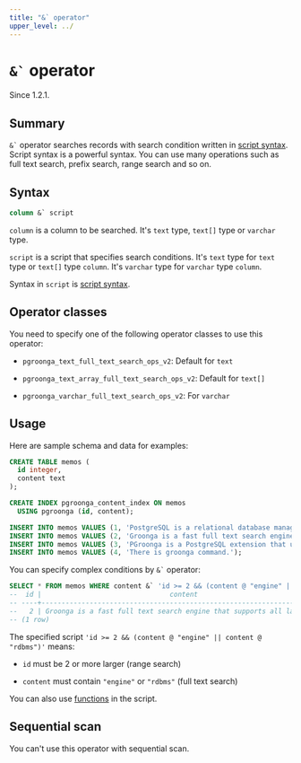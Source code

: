 ```yaml
---
title: "&` operator"
upper_level: ../
---
```


# `` &` `` operator

Since 1.2.1.

## Summary

`` &` `` operator searches records with search condition written in [script syntax][groonga-script-syntax]. Script syntax is a powerful syntax. You can use many operations such as full text search, prefix search, range search and so on.

## Syntax

```sql
column &` script
```

`column` is a column to be searched. It's `text` type, `text[]` type or `varchar` type.

`script` is a script that specifies search conditions. It's `text` type for `text` type or `text[]` type `column`. It's `varchar` type for `varchar` type `column`.

Syntax in `script` is [script syntax][groonga-script-syntax].

## Operator classes

You need to specify one of the following operator classes to use this operator:

  * `pgroonga_text_full_text_search_ops_v2`: Default for `text`

  * `pgroonga_text_array_full_text_search_ops_v2`: Default for `text[]`

  * `pgroonga_varchar_full_text_search_ops_v2`: For `varchar`

## Usage

Here are sample schema and data for examples:

```sql
CREATE TABLE memos (
  id integer,
  content text
);

CREATE INDEX pgroonga_content_index ON memos
  USING pgroonga (id, content);
```

```sql
INSERT INTO memos VALUES (1, 'PostgreSQL is a relational database management system.');
INSERT INTO memos VALUES (2, 'Groonga is a fast full text search engine that supports all languages.');
INSERT INTO memos VALUES (3, 'PGroonga is a PostgreSQL extension that uses Groonga as index.');
INSERT INTO memos VALUES (4, 'There is groonga command.');
```

You can specify complex conditions by `` &` `` operator:

```sql
SELECT * FROM memos WHERE content &` 'id >= 2 && (content @ "engine" || content @ "rdbms")';
--  id |                                content                                 
-- ----+------------------------------------------------------------------------
--   2 | Groonga is a fast full text search engine that supports all languages.
-- (1 row)
```

The specified script `'id >= 2 && (content @ "engine" || content @ "rdbms")'` means:

  * `id` must be 2 or more larger (range search)

  * `content` must contain `"engine"` or `"rdbms"` (full text search)

You can also use [functions][groonga-functions] in the script.

## Sequential scan

You can't use this operator with sequential scan.

[groonga-script-syntax]:http://groonga.org/docs/reference/grn_expr/script_syntax.html

[groonga-functions]:http://groonga.org/docs/reference/function.html
